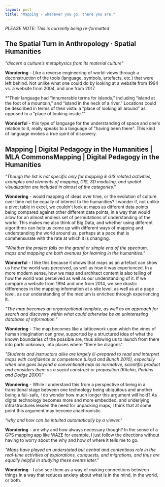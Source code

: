 ```yaml
---
layout: post
title: "Mapping - wherever you go, there you are."
---
```


_PLEASE NOTE: This is currently being re-formatted_


## The Spatial Turn in Anthropology · Spatial Humanities 

*"discern a culture’s metaphysics from its material culture"*

**Wondering** - Like a reverse engineering of world-views through a deconstruction of the tools (language, symbols, artefacts, etc.) that were left behind. Not unlike what one could do by looking at a website from 1994 vs. a website from 2004, and one from 2017.

*"Their language had “innumerable terms for islands,” including “island at the foot of a mountain,” and “island in the neck of a river.” Locations could be described in terms of their vista: a “place of looking all around” as opposed to a “place of looking inside.”"

**Wonderful** - this type of language for the understanding of space and one's relation to it, really speaks to a language of "having been there". This kind of language evokes a true spirit of discovery.

## Mapping | Digital Pedagogy in the Humanities | MLA CommonsMapping | Digital Pedagogy in the Humanities 

*"Though the list is not specific only for mapping & GIS related activities, examples and elements of mapping, GIS, 3D modeling, and spatial visualization are included in almost of the categories."*

**Wondering** - would mapping of ideas over time, or the evolution of culture over time not be equally of interest to the humanities? I wonder if, not unlike a pivot table in excel, we couldn't look at maps as different data points being compared against other different data points, in a way that would allow for an almost endless set of permutations of understanding of the world. This makes me also think of Big Data, and whether using different algorithms can help us come up with different ways of mapping and understanding the world around us, perhaps at a pace that is commensurate with the rate at which it is changing.

*"Whether the project falls on the grand or simple end of the spectrum, maps and mapping are both avenues for learning in the humanities."*

**Wonderful** - I like this because it shows that maps as an artefact can show us how the world was perceived, as well as how it was experienced. In a more modern sense, how we map and architect content is also telling of how the world was perceived as well as our understanding of it. If we compare a website from 1994 and one from 2014, we see drastic differences in the mapping information at a site level, as well as at a page level, as our understanding of the medium is enriched through experiencing it.

*"The map becomes an organizational template, as well as an approach for search and discovery within what could otherwise be an uninteresting database of information."*

**Wondering** - The map becomes like a latticework upon which the vines of human imagination can grow, supported by a structured idea of what the known boundaries of the possible are, thus allowing us to launch from there into parts unknown, into places where "there be dragons".

*"Students and instructors alike are largely ill-prepared to read and interpret maps with confidence or competence (Lloyd and Bunch 2010), especially when one goes beyond a conventional map as normative, scientific product and considers them as a social construct or proposition (Kitchin, Perkins and Dodge 20XX)"*

**Wondering** - While I understand this from a perspective of being in a transitional stage between one technology being ubiquitous and another being a fail-safe, I do wonder how much longer this argument will hold? As digital technology becomes more and more embedded, and underlying infrastructures lessen the need for unpacking maps, I think that at some point this argument may become anachronistic.

*"why and how can be intuited automatically by a viewer."*

**Wondering** - are why and how always necessary though? In the sense of a GPS mapping app like WAZE for example, I just follow the directions without having to worry about the why and how of where it tells me to go.

*"Maps have played an understated but central and contentious role in the real-time activities of explorations, conquests, and migrations, and thus are equally helpful in studying these events later."*

**Wondering** - I also see them as a way of making connections between things in a way that reduces anxiety about what is in the mind, in the world, or both.
